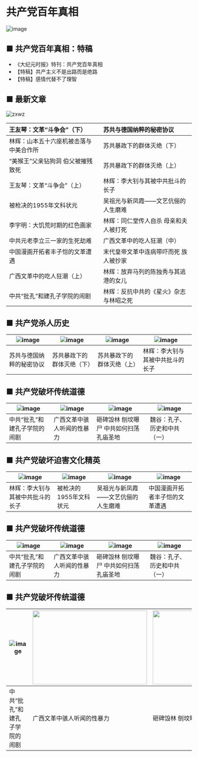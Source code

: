 # 共产党百年真相
 ![image](https://cloud.githubusercontent.com/assets/18081243/24583565/361c094a-1714-11e7-8001-44e30390b841.png)

 ## ■ 共产党百年真相：特稿
* 《大纪元时报》特刊：共产党百年真相  
* 【特稿】共产主义不是出路而是绝路  
* 【特稿】感情代替不了理智  


 ## ■ 最新文章
![zxwz](https://cloud.githubusercontent.com/assets/18081243/24584445/e9cb8334-1733-11e7-861a-4e207eaa302c.png)  

| 王友琴：文革“斗争会”（下）	 | 	苏共与德国纳粹的秘密协议 |
| :--------------- | :--------------- |
林辉：山本五十六座机被击落与中美合作所	 | 	苏共暴政下的群体灭绝（下）
“美猴王”父亲钻狗洞 伯父被摧残致死	 | 	苏共暴政下的群体灭绝（上）
王友琴：文革“斗争会”（上）	 | 	林辉：李大钊与其被中共批斗的长子
被枪决的1955年文科状元	 | 	吴祖光与新凤霞——文艺伉俪的人生磨难
李宇明：大饥荒时期的红色画家	 | 	林辉：同仁堂传人自杀 母亲和夫人被打死
中共元老李立三一家的生死劫难	 | 	广西文革中的吃人狂潮（中）
中国漫画开拓者丰子恺的文革遭遇	 | 	末代皇帝文革中连病带吓而死 族人被抄家
广西文革中的吃人狂潮（上）	 | 	林辉：放弃马列的陈独秀与其逃港的女儿
中共“批孔”和建孔子学院的闹剧	 | 	林辉：反抗中共的《星火》杂志与林昭之死

 ## ■ 共产党杀人历史
 
 | ![image](https://cloud.githubusercontent.com/assets/18081243/24584561/235e165e-1737-11e7-8f87-08229efb9bd6.jpg) | ![image](https://cloud.githubusercontent.com/assets/18081243/24584564/27e1bf6e-1737-11e7-8b71-3031c6b4470b.jpg) | ![image](https://cloud.githubusercontent.com/assets/18081243/24584566/2b859474-1737-11e7-9fcf-9a59a01143ab.jpg) | ![image](https://cloud.githubusercontent.com/assets/18081243/24584568/3034fde8-1737-11e7-964d-849b7599f51d.jpg) | 
 | --------------- | --------------- | --------------- | --------------- |
 | 苏共与德国纳粹的秘密协议 | 苏共暴政下的群体灭绝（下） | 苏共暴政下的群体灭绝（上） | 林辉：李大钊与其被中共批斗的长子 |
 
 ## ■ 共产党破坏传统道德
 
 | ![image](https://cloud.githubusercontent.com/assets/18081243/24590322/984c05c4-17b0-11e7-9421-892044616c2f.jpg) | ![image](https://cloud.githubusercontent.com/assets/18081243/24590323/9ff588a4-17b0-11e7-87a8-76a96f419a20.jpg) | ![image](https://cloud.githubusercontent.com/assets/18081243/24590326/a7909b62-17b0-11e7-8f55-55231ecbfe8e.jpg) | ![image](https://cloud.githubusercontent.com/assets/18081243/24590327/a9285be0-17b0-11e7-9161-43fcb3f97bd2.jpg) | 
 | --------------- | --------------- | --------------- | --------------- |
 | 中共“批孔”和建孔子学院的闹剧 | 广西文革中骇人听闻的性暴力 | 砸碑毁林 刨坟曝尸 中共如何扫荡孔庙圣地 | 魏谷：孔子、历史和中共（一） | 
 
 ## ■ 共产党破坏迫害文化精英
 
 | ![image](https://cloud.githubusercontent.com/assets/18081243/24584568/3034fde8-1737-11e7-964d-849b7599f51d.jpg) | ![image](https://cloud.githubusercontent.com/assets/18081243/24590366/655ddcfe-17b1-11e7-87cd-b9e29ea40462.jpg) | ![image](https://cloud.githubusercontent.com/assets/18081243/24590367/655f011a-17b1-11e7-94ff-6c6ffd3b97cf.jpg) | ![image](https://cloud.githubusercontent.com/assets/18081243/24590365/655d7674-17b1-11e7-92a6-1841f118c507.jpg) | 
 | --------------- | --------------- | --------------- | --------------- |
 | 林辉：李大钊与其被中共批斗的长子 | 被枪决的1955年文科状元 | 吴祖光与新凤霞——文艺伉俪的人生磨难 | 中国漫画开拓者丰子恺的文革遭遇 |

## ■ 共产党破坏传统道德
 
 | ![image](https://cloud.githubusercontent.com/assets/18081243/24590322/984c05c4-17b0-11e7-9421-892044616c2f.jpg) | ![image](https://cloud.githubusercontent.com/assets/18081243/24590323/9ff588a4-17b0-11e7-87a8-76a96f419a20.jpg) | ![image](https://cloud.githubusercontent.com/assets/18081243/24590326/a7909b62-17b0-11e7-8f55-55231ecbfe8e.jpg) | ![image](https://cloud.githubusercontent.com/assets/18081243/24590327/a9285be0-17b0-11e7-9161-43fcb3f97bd2.jpg) | 
 | --------------- | --------------- | --------------- | --------------- |
 | 中共“批孔”和建孔子学院的闹剧 | 广西文革中骇人听闻的性暴力 | 砸碑毁林 刨坟曝尸 中共如何扫荡孔庙圣地 | 魏谷：孔子、历史和中共（一） |

## ■ 共产党破坏传统道德
 
 | ![image](https://cloud.githubusercontent.com/assets/18081243/24590322/984c05c4-17b0-11e7-9421-892044616c2f.jpg) | <img src="https://cloud.githubusercontent.com/assets/18081243/24590366/655ddcfe-17b1-11e7-87cd-b9e29ea40462.jpg" width="310" height="200"> | <img src="https://cloud.githubusercontent.com/assets/18081243/24590367/655f011a-17b1-11e7-94ff-6c6ffd3b97cf.jpg" width="320" height="200"> | <img src="https://cloud.githubusercontent.com/assets/18081243/24590365/655d7674-17b1-11e7-92a6-1841f118c507.jpg" width="320" height="200"> | 
 | --------------- | --------------- | --------------- | --------------- |
 | 中共“批孔”和建孔子学院的闹剧 | 广西文革中骇人听闻的性暴力 | 砸碑毁林 刨坟曝尸 中共如何扫荡孔庙圣地 | 魏谷：孔子、历史和中共（一） |

